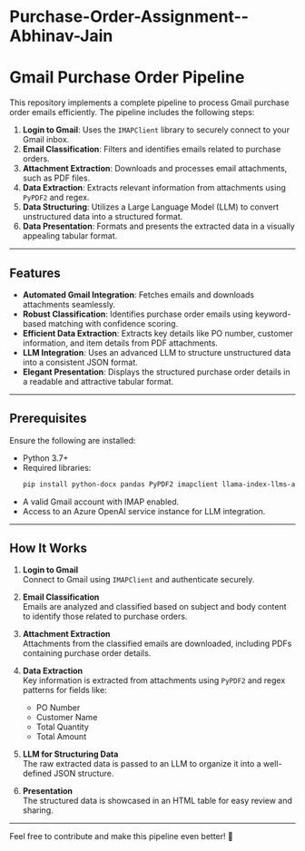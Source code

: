 # Purchase-Order-Assignment--Abhinav-Jain

# Gmail Purchase Order Pipeline

This repository implements a complete pipeline to process Gmail purchase order emails efficiently. The pipeline includes the following steps:

1. **Login to Gmail**: Uses the `IMAPClient` library to securely connect to your Gmail inbox.
2. **Email Classification**: Filters and identifies emails related to purchase orders.
3. **Attachment Extraction**: Downloads and processes email attachments, such as PDF files.
4. **Data Extraction**: Extracts relevant information from attachments using `PyPDF2` and regex.
5. **Data Structuring**: Utilizes a Large Language Model (LLM) to convert unstructured data into a structured format.
6. **Data Presentation**: Formats and presents the extracted data in a visually appealing tabular format.

---

## Features

- **Automated Gmail Integration**: Fetches emails and downloads attachments seamlessly.
- **Robust Classification**: Identifies purchase order emails using keyword-based matching with confidence scoring.
- **Efficient Data Extraction**: Extracts key details like PO number, customer information, and item details from PDF attachments.
- **LLM Integration**: Uses an advanced LLM to structure unstructured data into a consistent JSON format.
- **Elegant Presentation**: Displays the structured purchase order details in a readable and attractive tabular format.

---

## Prerequisites

Ensure the following are installed:

- Python 3.7+
- Required libraries:
  ```bash
  pip install python-docx pandas PyPDF2 imapclient llama-index-llms-azure-openai llama-index-embeddings-azure-openai
  ```
- A valid Gmail account with IMAP enabled.
- Access to an Azure OpenAI service instance for LLM integration.

---

## How It Works

1. **Login to Gmail**  
   Connect to Gmail using `IMAPClient` and authenticate securely.

2. **Email Classification**  
   Emails are analyzed and classified based on subject and body content to identify those related to purchase orders.

3. **Attachment Extraction**  
   Attachments from the classified emails are downloaded, including PDFs containing purchase order details.

4. **Data Extraction**  
   Key information is extracted from attachments using `PyPDF2` and regex patterns for fields like:
   - PO Number
   - Customer Name
   - Total Quantity
   - Total Amount

5. **LLM for Structuring Data**  
   The raw extracted data is passed to an LLM to organize it into a well-defined JSON structure.

6. **Presentation**  
   The structured data is showcased in an HTML table for easy review and sharing.

---

Feel free to contribute and make this pipeline even better! 🚀
